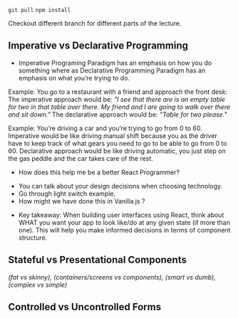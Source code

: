 `git pull`
`npm install`

Checkout different branch for different parts of the lecture.
## Imperative vs Declarative Programming
* Imperative Programing Paradigm has an emphasis on how you do something where as Declarative Programming Paradigm has an emphasis on what you’re trying to do.

Example: You go to a restaurant with a friend and approach the front desk:
The imperative approach would be: _"I see that there are is an empty table for two in that table over there. My friend and I are going to walk over there and sit down."_
The declarative approach would be: _“Table for two please."_

Example: You’re driving a car and you’re trying to go from 0 to 60.
Imperative would be like driving manual shift because you as the driver have to keep track of what gears you need to go to be able to go from 0 to 60.
Declarative approach would be like driving automatic, you just step on the gas peddle and the car takes care of the rest.

* How does this help me be a better React Programmer?
- You can talk about your design decisions when choosing technology.
- Go through light switch example.
- How might we have done this in Vanilla.js ?

* Key takeaway: When building user interfaces using React, think about WHAT you want your app to look like/do at any given state (if more than one). This will help you make informed decisions in terms of component structure.
 
## Stateful vs Presentational Components
_(fat vs skinny), (containers/screens vs components), (smart vs dumb), (complex vs simple)_

## Controlled vs Uncontrolled Forms
